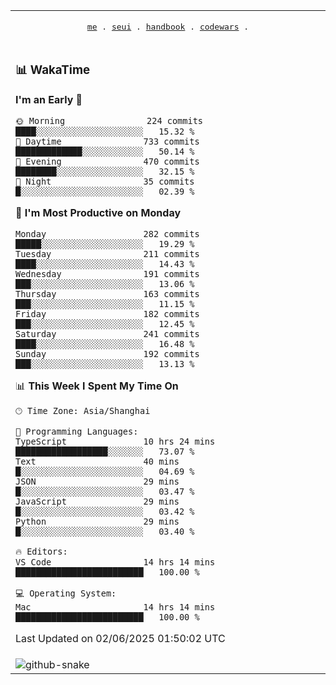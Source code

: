 
<div align="center">

<table>
<tr><td>
  <p align="center">
  <samp>
    <a href="https://github.com/SeaMmMm/SeaMmMm">me</a> .
    <a href="https://github.com/SeaMmMm/se-element">seui</a> .
    <a href="https://github.com/SeaMmMm/HandBook">handbook</a> .
    <a href="https://github.com/SeaMmMm/codeWars">codewars</a> .
  </samp>
    </p>
</td></tr>

<tr><td>

### 📊 WakaTime

<!--START_SECTION:waka-->
**I'm an Early 🐤** 

```text
🌞 Morning                224 commits         ████░░░░░░░░░░░░░░░░░░░░░   15.32 % 
🌆 Daytime                733 commits         █████████████░░░░░░░░░░░░   50.14 % 
🌃 Evening                470 commits         ████████░░░░░░░░░░░░░░░░░   32.15 % 
🌙 Night                  35 commits          █░░░░░░░░░░░░░░░░░░░░░░░░   02.39 % 
```
📅 **I'm Most Productive on Monday** 

```text
Monday                   282 commits         █████░░░░░░░░░░░░░░░░░░░░   19.29 % 
Tuesday                  211 commits         ████░░░░░░░░░░░░░░░░░░░░░   14.43 % 
Wednesday                191 commits         ███░░░░░░░░░░░░░░░░░░░░░░   13.06 % 
Thursday                 163 commits         ███░░░░░░░░░░░░░░░░░░░░░░   11.15 % 
Friday                   182 commits         ███░░░░░░░░░░░░░░░░░░░░░░   12.45 % 
Saturday                 241 commits         ████░░░░░░░░░░░░░░░░░░░░░   16.48 % 
Sunday                   192 commits         ███░░░░░░░░░░░░░░░░░░░░░░   13.13 % 
```


📊 **This Week I Spent My Time On** 

```text
🕑︎ Time Zone: Asia/Shanghai

💬 Programming Languages: 
TypeScript               10 hrs 24 mins      ██████████████████░░░░░░░   73.07 % 
Text                     40 mins             █░░░░░░░░░░░░░░░░░░░░░░░░   04.69 % 
JSON                     29 mins             █░░░░░░░░░░░░░░░░░░░░░░░░   03.47 % 
JavaScript               29 mins             █░░░░░░░░░░░░░░░░░░░░░░░░   03.42 % 
Python                   29 mins             █░░░░░░░░░░░░░░░░░░░░░░░░   03.40 % 

🔥 Editors: 
VS Code                  14 hrs 14 mins      █████████████████████████   100.00 % 

💻 Operating System: 
Mac                      14 hrs 14 mins      █████████████████████████   100.00 % 
```


 Last Updated on 02/06/2025 01:50:02 UTC
<!--END_SECTION:waka-->
</td></tr>

<tr><td>
  <img alt="github-snake" src="profile-snake-contrib/github-user-contribution.svg"/>
</td></tr>

</table>
